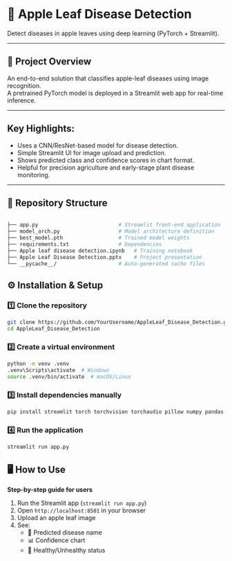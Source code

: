 
# 🍎 Apple Leaf Disease Detection  

Detect diseases in apple leaves using deep learning (PyTorch + Streamlit).  

---

## 🚀 Project Overview  
An end-to-end solution that classifies apple-leaf diseases using image recognition.  
A pretrained PyTorch model is deployed in a Streamlit web app for real-time inference.  

---

## **Key Highlights:**  
- Uses a CNN/ResNet-based model for disease detection.  
- Simple Streamlit UI for image upload and prediction.  
- Shows predicted class and confidence scores in chart format.  
- Helpful for precision agriculture and early-stage plant disease monitoring.

---

## 🧰 Repository Structure

```bash

├── app.py                          # Streamlit front-end application
├── model_arch.py                   # Model architecture definition
├── best_model.pth                  # Trained model weights
├── requirements.txt                # Dependencies
├── Apple leaf disease detection.ipynb   # Training notebook
├── Apple Leaf Disease Detection.pptx    # Project presentation
└── __pycache__/                    # Auto-generated cache files

```
## ⚙️ Installation & Setup  

### 1️⃣ Clone the repository  
```bash
git clone https://github.com/YourUsername/AppleLeaf_Disease_Detection.git
cd AppleLeaf_Disease_Detection
```

### 2️⃣ Create a virtual environment
```bash
python -m venv .venv
.venv\Scripts\activate  # Windows  
source .venv/bin/activate  # macOS/Linux

```
### 3️⃣ Install dependencies manually
```bash
pip install streamlit torch torchvision torchaudio pillow numpy pandas matplotlib
```

### 4️⃣ Run the application
```bash
streamlit run app.py
```

## 🖥️ How to Use

**Step-by-step guide for users**

1. Run the Streamlit app (`streamlit run app.py`)  
2. Open `http://localhost:8501` in your browser  
3. Upload an apple leaf image  
4. See:  
   - 🧠 Predicted disease name  
   - 📊 Confidence chart  
   - 🌿 Healthy/Unhealthy status  
